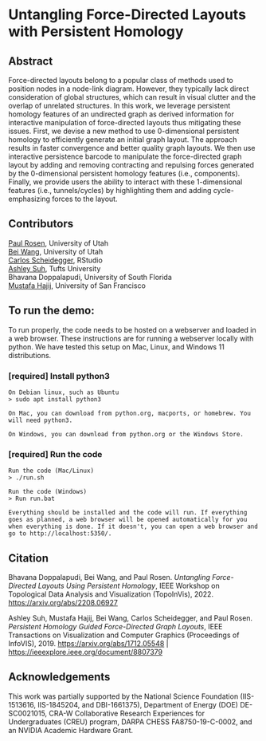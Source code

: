 # Untangling Force-Directed Layouts with Persistent Homology


## Abstract

Force-directed layouts belong to a popular class of methods used to position nodes in a node-link diagram. However, they typically lack direct consideration of global structures, which can result in visual clutter and the overlap of unrelated structures. In this work, we leverage persistent homology features of an undirected graph as derived information for interactive manipulation of force-directed layouts thus mitigating these issues. First, we devise a new method to use 0-dimensional persistent homology to efficiently generate an initial graph layout. The approach results in faster convergence and better quality graph layouts. We then use interactive persistence barcode to manipulate the force-directed graph layout by adding and removing contracting and repulsing forces generated by the 0-dimensional persistent homology features (i.e., components). Finally, we provide users the ability to interact with these 1-dimensional features (i.e., tunnels/cycles) by highlighting them and adding cycle-emphasizing forces to the layout.


## Contributors
        
<a href="https://cspaul.com">Paul Rosen</a>, University of Utah<br>
<a href="http://www.sci.utah.edu/~beiwang/">Bei Wang</a>, University of Utah<br>
<a href="https://cscheid.net/">Carlos Scheidegger</a>, RStudio<br>
<a href="https://www.eecs.tufts.edu/~asuh/">Ashley Suh</a>, Tufts University<br>
Bhavana Doppalapudi, University of South Florida<br>
<a href="https://www.mustafahajij.com/">Mustafa Hajij</a>, University of San Francisco


## To run the demo:

To run properly, the code needs to be hosted on a webserver and loaded in a web browser. These instructions are for running a webserver locally with python. We have tested this setup on Mac, Linux, and Windows 11 distributions. 

### [required] Install python3

    On Debian linux, such as Ubuntu
    > sudo apt install python3

    On Mac, you can download from python.org, macports, or homebrew. You will need python3. 

    On Windows, you can download from python.org or the Windows Store.

### [required] Run the code

    Run the code (Mac/Linux)
    > ./run.sh
    
    Run the code (Windows)
    > Run run.bat
    
    Everything should be installed and the code will run. If everything goes as planned, a web browser will be opened automatically for you when everything is done. If it doesn't, you can open a web browser and go to http://localhost:5350/.


## Citation

Bhavana Doppalapudi, Bei Wang, and Paul Rosen. *Untangling Force-Directed Layouts Using Persistent Homology*, IEEE Workshop on Topological Data Analysis and Visualization (TopoInVis), 2022. <a href="https://arxiv.org/abs/2208.06927">https://arxiv.org/abs/2208.06927</a>

Ashley Suh, Mustafa Hajij, Bei Wang, Carlos Scheidegger, and Paul Rosen. *Persistent Homology Guided Force-Directed Graph Layouts*, IEEE Transactions on Visualization and Computer Graphics (Proceedings of InfoVIS), 2019. <a href="https://arxiv.org/abs/1712.05548">https://arxiv.org/abs/1712.05548</a> | <a href="https://ieeexplore.ieee.org/document/8807379">https://ieeexplore.ieee.org/document/8807379</a>


## Acknowledgements
    
This work was partially supported by the National Science Foundation (IIS-1513616, IIS-1845204, and DBI-1661375), Department of Energy (DOE) DE-SC0021015, CRA-W Collaborative Research Experiences for Undergraduates (CREU) program, DARPA CHESS FA8750-19-C-0002, and an NVIDIA Academic Hardware Grant.
